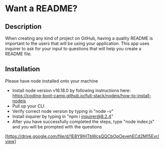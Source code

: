 # Want a README?

## Description
When creating any kind of project on GitHub, having a quality README is important to the users that will be using your application. This app uses inquirer to ask for your input to questions that will help you create a README file.

## Installation
Please have node installed onto your machine
- Install node version v16.18.0 by following instructions here: https://coding-boot-camp.github.io/full-stack/nodejs/how-to-install-nodejs
- Pull up your CLI
- Verify correct node version by typing in "node -v"
- Install inquirer by typing in "npm i inquirer@8.2.4"
- After you have successfully completed the steps, type "node index.js" and you will be prompted with the questions

[https://drive.google.com/file/d/1E8Y9IHTbWcsQQCbOpOevehECd2M15Evr/view]
